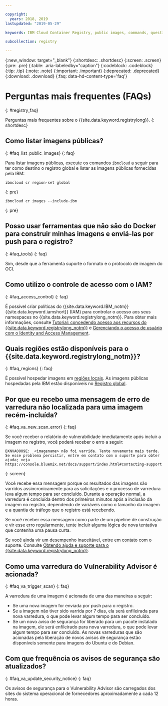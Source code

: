 ```yaml
---

copyright:
  years: 2018, 2019
lastupdated: "2019-05-29"

keywords: IBM Cloud Container Registry, public images, commands, questions, registry, faq, Vulnerability Advisor,

subcollection: registry

---
```


{:new_window: target="_blank"}
{:shortdesc: .shortdesc}
{:screen: .screen}
{:pre: .pre}
{:table: .aria-labeledby="caption"}
{:codeblock: .codeblock}
{:tip: .tip}
{:note: .note}
{:important: .important}
{:deprecated: .deprecated}
{:download: .download}
{:faq: data-hd-content-type='faq'}

# Perguntas mais frequentes (FAQs)
{: #registry_faq}

Perguntas mais frequentes sobre o {{site.data.keyword.registrylong}}.
{: shortdesc}

## Como listar imagens públicas?
{: #faq_list_public_images}
{: faq}

Para listar imagens públicas, execute os comandos `ibmcloud` a seguir para ter como destino o registro global e listar as imagens públicas fornecidas pela IBM:

```
ibmcloud cr region-set global
```
{: pre}

```
ibmcloud cr images --include-ibm
```
{: pre}

## Posso usar ferramentas que não são do Docker para construir minhas imagens e enviá-las por push para o registro?
{: #faq_tools}
{: faq}

Sim, desde que a ferramenta suporte o formato e o protocolo de imagem do OCI.

## Como utilizo o controle de acesso com o IAM?
{: #faq_access_control}
{: faq}

É possível criar políticas do {{site.data.keyword.IBM_notm}}{{site.data.keyword.iamshort}} (IAM) para controlar o acesso aos seus namespaces no {{site.data.keyword.registrylong_notm}}. Para obter mais informações, consulte [Tutorial: concedendo acesso aos recursos do {{site.data.keyword.registrylong_notm}}](/docs/services/Registry?topic=registry-iam_access) e [Gerenciando o acesso de usuário com o Identity and Access Management](/docs/services/Registry?topic=registry-iam).

## Quais regiões estão disponíveis para o {{site.data.keyword.registrylong_notm}}?
{: #faq_regions}
{: faq}

É possível hospedar imagens em [regiões locais](/docs/services/Registry?topic=registry-registry_overview#registry_regions_local). As imagens públicas hospedadas pela IBM estão disponíveis no [Registro global](/docs/services/Registry?topic=registry-registry_overview#registry_regions_global).

## Por que eu recebo uma mensagem de erro de varredura não localizada para uma imagem recém-incluída?
{: #faq_va_new_scan_error}
{: faq}

Se você receber o relatório de vulnerabilidade imediatamente após incluir a imagem no registro, você poderá receber o erro a seguir:

```
BXNVA0009E:  <imagename> não foi varrida. Tente novamente mais tarde.
Se esse problema persistir, entre em contato com o suporte para obter ajuda; veja https://console.bluemix.net/docs/support/index.html#contacting-support
```
{: screen}

Você recebe essa mensagem porque os resultados das imagens são varridos assincronicamente para as solicitações e o processo de varredura leva algum tempo para ser concluído. Durante a operação normal, a varredura é concluída dentro dos primeiros minutos após a inclusão da imagem no registro, dependendo de variáveis como o tamanho da imagem e a quantia de tráfego que o registro está recebendo.

Se você receber essa mensagem como parte de um pipeline de construção e vir esse erro regularmente, tente incluir alguma lógica de nova tentativa que contenha uma pausa curta.

Se você ainda vir um desempenho inaceitável, entre em contato com o suporte. Consulte [Obtendo ajuda e suporte para o {{site.data.keyword.registrylong_notm}}](/docs/services/Registry?topic=registry-ts_index#gettinghelp).

## Como uma varredura do Vulnerability Advisor é acionada?
{: #faq_va_trigger_scan}
{: faq}

A varredura de uma imagem é acionada de uma das maneiras a seguir:

- Se uma nova imagem for enviada por push para o registro.
- Se a imagem não tiver sido varrida por 7 dias, ela será enfileirada para nova varredura, o que pode levar algum tempo para ser concluído.
- Se um novo aviso de segurança for liberado para um pacote instalado na imagem, ele será enfileirado para nova varredura, o que pode levar algum tempo para ser concluído. As novas varreduras que são acionadas pela liberação de novos avisos de segurança estão disponíveis somente para imagens do Ubuntu e do Debian.

## Com que frequência os avisos de segurança são atualizados?
{: #faq_va_update_security_notice}
{: faq}

Os avisos de segurança para o Vulnerability Advisor são carregados dos sites do sistema operacional de fornecedores aproximadamente a cada 12 horas.
